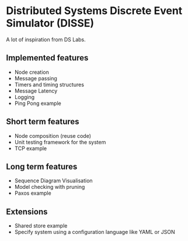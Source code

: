 # Distributed Systems Discrete Event Simulator (DISSE)

A lot of inspiration from DS Labs.

## Implemented features

- Node creation
- Message passing
- Timers and timing structures
- Message Latency
- Logging
- Ping Pong example

## Short term features

- Node composition (reuse code)
- Unit testing framework for the system
- TCP example

## Long term features

- Sequence Diagram Visualisation
- Model checking with pruning
- Paxos example

## Extensions

- Shared store example
- Specify system using a configuration language like YAML or JSON
